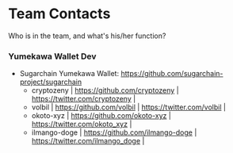 # Team Contacts
Who is in the team, and what's his/her function?

### Yumekawa Wallet Dev
  - Sugarchain Yumekawa Wallet: https://github.com/sugarchain-project/sugarchain
    * cryptozeny | https://github.com/cryptozeny | https://twitter.com/cryptozeny | 
    * volbil | https://github.com/volbil | https://twitter.com/volbil | 
    * okoto-xyz | https://github.com/okoto-xyz | https://twitter.com/okoto_xyz | 
    * ilmango-doge | https://github.com/ilmango-doge | https://twitter.com/ilmango_doge | 
    
